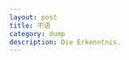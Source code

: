```yaml
---
layout: post
title: 不语
category: dump
description: Die Erkenntnis.
---
```


[Jeffrey]:    http://alll4u.github.io  "Jeffrey"

